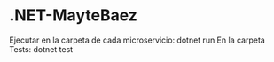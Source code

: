 # .NET-MayteBaez
Ejecutar en la carpeta de cada microservicio:
dotnet run
En la carpeta Tests:
dotnet test

